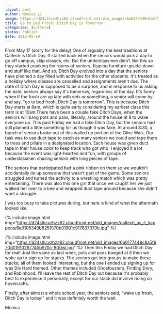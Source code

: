 ```yaml
---
layout: post
author: Monica Li
image: https://d24slhcvzhzz82.cloudfront.net/old_images/6a0177449c8a5f970d0192aa4fe88a970d-800wi.jpg
title: Go to Bed Frosh! Ditch Day is Tomorrow 
categories: [culture]
status: Publish
date: 2013-05-29
---
```


From May 17 (sorry for the delay)
One of arguably the best traditions at Caltech is Ditch Day. It started back when the seniors would pick a day to go off campus, skip classes, etc. But the underclassmen didn't like this so they started pranking the rooms of seniors, flipping furniture upside-down and stuff like that. And so, Ditch Day evolved into a day that the seniors have planned a day filled with activities for the other students. It's treated as a holiday where classes are cancelled and assignments aren't due. The date of Ditch Day is supposed to be a surprise, and in response to us asking the date, seniors always say it's tomorrow, regardless of the day. It's funny when if the frosh are up late with sets or something, a senior will come by and say, "go to bed frosh, Ditch Day is tomorrow". This is because Ditch Day starts at 8am, which is quite early considering my earliest class this term is at 10am.There have been a couple fake Ditch Days, when the seniors will bang pots and pans, literally, around the house at 8 to wake everyone up. 
This past Friday we had a fake Ditch Day, but the seniors had still planned a little something for us though it was fake. At around 8:30, a bunch of seniors broke out of this walled up portion of the Olive Walk. Our task was to use duct tape to catch as many seniors we could and tape them to trees and pillars in a designated location. Each house was given duct tape in their house color to keep track who got who. I enjoyed it a lot because the event was light-hearted and fun, with groups of underclassmen chasing seniors with long peices of tape.

The seniors that participated had a pink ribbon on them so we wouldn't accidentally tie up someone that wasn't part of the game. Some seniors struggled and turned the activity to a wrestling match which was pretty entertaining. There was also this one girl that once we caught her we just walked her over to a tree and wrapped duct tape around because she didn't want a struggle.

I was too busy to take pictures during, but here is kind of what the aftermath looked like:


{% include image.html img="https://d24slhcvzhzz82.cloudfront.net/old_images/caltech_as_it_happens/6a0105349b8251970b01901c917837970b.jpg" %}


{% include image.html img="https://d24slhcvzhzz82.cloudfront.net/old_images/6a0177449c8a5f970d01910287745b970c-800wi.jpg" %}
Then this Friday we had Ditch Day for real! Just the same as last week, pots and pans banged at 8 then we woke up to sign up for stacks. The seniors get into groups to make these stacks; all of them looked interesting, but the one I ended up signing up for was Die Hard themed. Other themes included Ghostbusters, Finding Dory, and Robinhood. I'll leave the rest of Ditch Day out because it's probably best to experience it personally, except for our stack did involve riding on hovercrafts.

Finally, after almost a whole school year, the seniors said, "wake up frosh, Ditch Day is today!" and it was definitely worth the wait.

Monica
